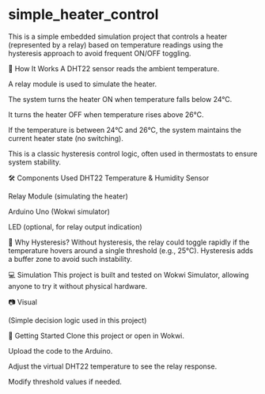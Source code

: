 # simple_heater_control
This is a simple embedded simulation project that controls a heater (represented by a relay) based on temperature readings using the hysteresis approach to avoid frequent ON/OFF toggling.

📌 How It Works
A DHT22 sensor reads the ambient temperature.

A relay module is used to simulate the heater.

The system turns the heater ON when temperature falls below 24°C.

It turns the heater OFF when temperature rises above 26°C.

If the temperature is between 24°C and 26°C, the system maintains the current heater state (no switching).

This is a classic hysteresis control logic, often used in thermostats to ensure system stability.

🛠️ Components Used
DHT22 Temperature & Humidity Sensor

Relay Module (simulating the heater)

Arduino Uno (Wokwi simulator)

LED (optional, for relay output indication)

🧠 Why Hysteresis?
Without hysteresis, the relay could toggle rapidly if the temperature hovers around a single threshold (e.g., 25°C). Hysteresis adds a buffer zone to avoid such instability.

💻 Simulation
This project is built and tested on Wokwi Simulator, allowing anyone to try it without physical hardware.

📷 Visual

(Simple decision logic used in this project)

🚀 Getting Started
Clone this project or open in Wokwi.

Upload the code to the Arduino.

Adjust the virtual DHT22 temperature to see the relay response.

Modify threshold values if needed.

